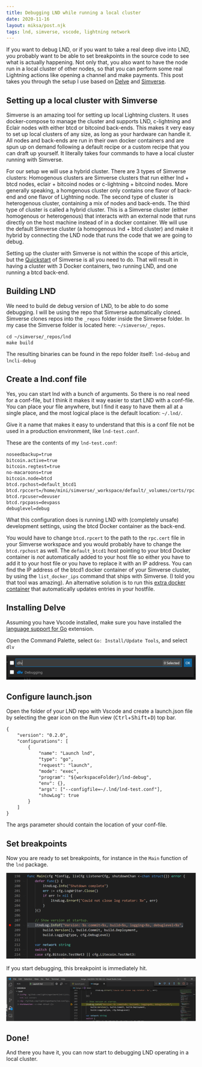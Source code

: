 ```yaml
---
title: Debugging LND while running a local cluster
date: 2020-11-16
layout: miksa/post.njk
tags: lnd, simverse, vscode, lightning network
---
```


If you want to debug LND, or if you want to take a real deep dive into LND, you probably want to be able to set breakpoints in the source code to see what is actually happening. Not only that, you also want to have the node run in a local cluster of other nodes, so that you can perform some real Lightning actions like opening a channel and make payments. This post takes you through the setup I use based on [Delve](https://github.com/go-delve/delve) and [Simverse](https://github.com/darwin/simverse).
<!-- more -->
## Setting up a local cluster with Simverse

Simverse is an amazing tool for setting up local Lightning clusters. It uses docker-compose to manage the cluster and supports LND, c-lightning and Eclair nodes with either btcd or bitcoind back-ends. This makes it very easy to set up local clusters of any size, as long as your hardware can handle it. All nodes and back-ends are run in their own docker containers and are spun up on demand following a default recipe or a custom recipe that you can draft up yourself. It literally takes four commands to have a local cluster running with Simverse.

For our setup we will use a hybrid cluster. There are 3 types of Simverse clusters: Homogenous clusters are Simverse clusters that run either lnd + btcd nodes, eclair + bitcoind nodes or c-lightning + bitcoind nodes. More generally speaking, a homgenous cluster only contains one flavor of back-end and one flavor of Lightning node. The second type of cluster is heterogenous cluster, containing a mix of nodes and back-ends. The third type of cluster is called a hybrid cluster. This is a Simverse cluster (either homogenous or heterogenous) that interacts with an external node that runs directly on the host machine instead of in a docker container. We will use the default Simverse cluster (a homogenous lnd + btcd cluster) and make it hybrid by connecting the LND node that runs the code that we are going to debug.

Setting up the cluster with Simverse is not within the scope of this article, but the [Quickstart](https://github.com/darwin/simverse) of Simverse is all you need to do. That will result in having a cluster with 3 Docker containers, two running LND, and one running a btcd back-end.

## Building LND

We need to build de debug version of LND, to be able to do some debugging. I will be using the repo that Simverse automatically cloned. Simverse clones repos into the `_repos` folder inside the Simverse folder. In my case the Simverse folder is located here: `~/simverse/_repos`.

```
cd ~/simverse/_repos/lnd
make build
```

The resulting binaries can be found in the repo folder itself: `lnd-debug` and `lncli-debug`

## Create a lnd.conf file

Yes, you can start lnd with a bunch of arguments. So there is no real need for a conf-file, but I think it makes it way easier to start LND with a conf-file. You can place your file anywhere, but I find it easy to have them all at a single place, and the most logical place is the default location: `~/.lnd/`.

Give it a name that makes it easy to understand that this is a conf file not be used in a production environment, like `lnd-test.conf`.

These are the contents of my `lnd-test.conf`:

```
noseedbackup=true
bitcoin.active=true
bitcoin.regtest=true
no-macaroons=true
bitcoin.node=btcd
btcd.rpchost=default_btcd1
btcd.rpccert=/home/mini/simverse/_workspace/default/_volumes/certs/rpc.cert
btcd.rpcuser=devuser
btcd.rpcpass=devpass
debuglevel=debug
```

What this configuration does is running LND with (completely unsafe) development settings, using the btcd Docker container as the back-end.

You would have to change `btcd.rpcert` to the path to the `rpc.cert` file in your Simverse workspace and you would probably have to change the `btcd.rpchost` as well. The `default_btcd1` host pointing to your btcd Docker container is *not* automatically added to your host file so either you have to add it to your host file or you have to replace it with an IP address. You can find the IP address of the btcd1 docker container of your Simverse cluster, by using the `list_docker_ips` command that ships with Simverse. (I told you that tool was amazing). An alternative solution is to run this [extra docker container](https://github.com/dvddarias/docker-hoster) that automatically updates entries in your hostfile.

## Installing Delve

Assuming you have Vscode installed, make sure you have installed the [language support for Go](https://marketplace.visualstudio.com/items?itemName=golang.Go) extension.

Open the Command Palette, select `Go: Install/Update Tools`, and select `dlv`

![install dlv](/images/install-dlv.png "Install dlv using the Command Palette")

## Configure launch.json

Open the folder of your LND repo with Vscode and create a launch.json file by selecting the gear icon on the Run view (<kbd>Ctrl</kbd>+<kbd>Shift</kbd>+<kbd>D</kbd>) top bar.

```lang-json
{
    "version": "0.2.0",
    "configurations": [
        {
            "name": "Launch lnd",
            "type": "go",
            "request": "launch",
            "mode": "exec",
            "program": "${workspaceFolder}/lnd-debug",
            "env": {},
            "args": ["--configfile=~/.lnd/lnd-test.conf"],
            "showLog": true
        }
    ]
}
```

The args parameter should contain the location of your conf-file.

## Set breakpoints

Now you are ready to set breakpoints, for instance in the `Main` function of the `lnd` package.

![Main function](/images/set-breakpoint.png "Main function")

If you start debugging, this breakpoint is immediately hit.

![Breakpoint hit](/images/hit-breakpoint.png "Breakpoint hit")

## Done!

And there you have it, you can now start to debugging LND operating in a local cluster.

